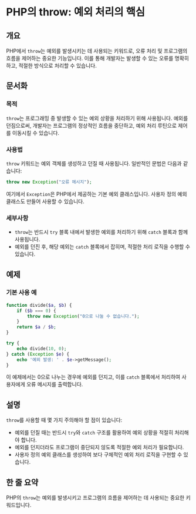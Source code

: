 <!--
Meta Description: # PHP의 throw: 예외 처리의 핵심 ## 개요 PHP에서 `throw`는 예외를 발생시키는 데 사용되는 키워드로, 오류 처리 및 프로그램의 흐름을 제어하는 중요한 기능입니다. 이를 통해 개발자는 발생할 수 있는 오류를 명확히 하고, 적절한 방식으로 처리할 수 있...
Meta Keywords: throw, 예외를, 있습니다, catch, exception
-->

# PHP의 throw: 예외 처리의 핵심

## 개요
PHP에서 `throw`는 예외를 발생시키는 데 사용되는 키워드로, 오류 처리 및 프로그램의 흐름을 제어하는 중요한 기능입니다. 이를 통해 개발자는 발생할 수 있는 오류를 명확히 하고, 적절한 방식으로 처리할 수 있습니다.

## 문서화

### 목적
`throw`는 프로그래밍 중 발생할 수 있는 예외 상황을 처리하기 위해 사용됩니다. 예외를 던짐으로써, 개발자는 프로그램의 정상적인 흐름을 중단하고, 예외 처리 루틴으로 제어를 이동시킬 수 있습니다.

### 사용법
`throw` 키워드는 예외 객체를 생성하고 던질 때 사용됩니다. 일반적인 문법은 다음과 같습니다:

```php
throw new Exception("오류 메시지");
```

여기에서 `Exception`은 PHP에서 제공하는 기본 예외 클래스입니다. 사용자 정의 예외 클래스도 만들어 사용할 수 있습니다.

### 세부사항
- `throw`는 반드시 `try` 블록 내에서 발생한 예외를 처리하기 위해 `catch` 블록과 함께 사용됩니다.
- 예외를 던진 후, 해당 예외는 `catch` 블록에서 잡히며, 적절한 처리 로직을 수행할 수 있습니다.

## 예제

### 기본 사용 예
```php
function divide($a, $b) {
    if ($b === 0) {
        throw new Exception("0으로 나눌 수 없습니다.");
    }
    return $a / $b;
}

try {
    echo divide(10, 0);
} catch (Exception $e) {
    echo '예외 발생: ' . $e->getMessage();
}
```

이 예제에서는 0으로 나누는 경우에 예외를 던지고, 이를 `catch` 블록에서 처리하여 사용자에게 오류 메시지를 출력합니다.

## 설명
`throw`를 사용할 때 몇 가지 주의해야 할 점이 있습니다:
- 예외를 던질 때는 반드시 `try`와 `catch` 구조를 활용하여 예외 상황을 적절히 처리해야 합니다.
- 예외를 던지더라도 프로그램이 중단되지 않도록 적절한 예외 처리가 필요합니다.
- 사용자 정의 예외 클래스를 생성하여 보다 구체적인 예외 처리 로직을 구현할 수 있습니다.

## 한 줄 요약
PHP의 `throw`는 예외를 발생시키고 프로그램의 흐름을 제어하는 데 사용되는 중요한 키워드입니다.